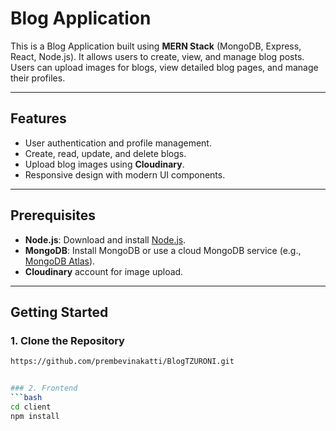 # Blog Application

This is a Blog Application built using **MERN Stack** (MongoDB, Express, React, Node.js). It allows users to create, view, and manage blog posts. Users can upload images for blogs, view detailed blog pages, and manage their profiles.

---

## Features
- User authentication and profile management.
- Create, read, update, and delete blogs.
- Upload blog images using **Cloudinary**.
- Responsive design with modern UI components.

---

## Prerequisites
- **Node.js**: Download and install [Node.js](https://nodejs.org/).
- **MongoDB**: Install MongoDB or use a cloud MongoDB service (e.g., [MongoDB Atlas](https://www.mongodb.com/cloud/atlas)).
- **Cloudinary** account for image upload.

---

## Getting Started

### 1. Clone the Repository
```bash
https://github.com/prembevinakatti/BlogTZURONI.git


### 2. Frontend
```bash
cd client
npm install

